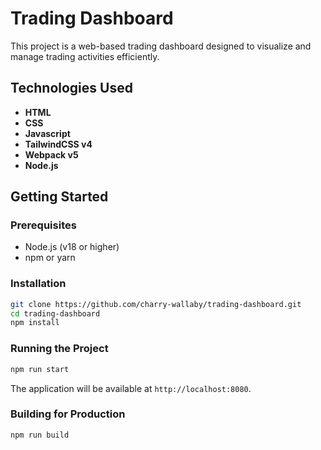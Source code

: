 # Trading Dashboard

This project is a web-based trading dashboard designed to visualize and manage trading activities efficiently.

## Technologies Used

- **HTML**
- **CSS**
- **Javascript**
- **TailwindCSS v4**
- **Webpack v5**
- **Node.js**

## Getting Started

### Prerequisites

- Node.js (v18 or higher)
- npm or yarn

### Installation

```bash
git clone https://github.com/charry-wallaby/trading-dashboard.git
cd trading-dashboard
npm install
```

### Running the Project

```bash
npm run start
```

The application will be available at `http://localhost:8080`.

### Building for Production

```bash
npm run build
```